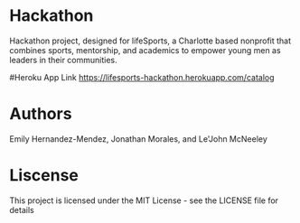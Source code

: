 # Hackathon
Hackathon project, designed  for lifeSports, a Charlotte based nonprofit that combines sports, mentorship, and academics to empower young men as leaders in their communities.

#Heroku App Link 
https://lifesports-hackathon.herokuapp.com/catalog

# Authors
Emily Hernandez-Mendez, 
Jonathan Morales, and
Le'John McNeeley

# Liscense
This project is licensed under the MIT License - see the LICENSE file for details
